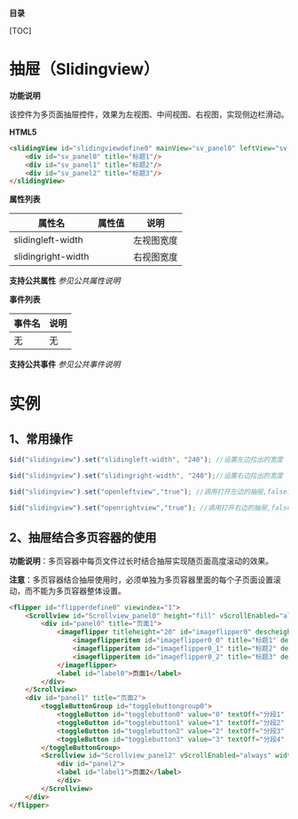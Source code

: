 **目录**

[TOC]

# 抽屉（Slidingview）

**功能说明**

该控件为多页面抽屉控件，效果为左视图、中间视图、右视图，实现侧边栏滑动。

**HTML5**
```html
<slidingView id="slidingviewdefine0" mainView="sv_panel0" leftView="sv_panel1" rightView="sv_panel2">
	<div id="sv_panel0" title="标题1"/>
	<div id="sv_panel1" title="标题2"/>
	<div id="sv_panel2" title="标题3"/>
</slidingView>
```

**属性列表**

| 属性名 | 属性值 | 说明 |
| ------------ | ------------ | ------------ |
| slidingleft-width |   | 左视图宽度 |
| slidingright-width |   | 右视图宽度 |

**支持公共属性**
*参见公共属性说明*

**事件列表**

| 事件名 | 说明 |
| ------------ | ------------ |
| 无 | 无 |

**支持公共事件**
*参见公共事件说明*

# 实例

## 1、常用操作
```javascript
$id("slidingview").set("slidingleft-width", "240"); //设置左边拉出的宽度

$id("slidingview").set("slidingright-width", "240");//设置右边拉出的宽度

$id("slidingview").set("openleftview","true"); //调用打开左边的抽屉,false为关闭

$id("slidingview").set("openrightview","true"); //调用打开右边的抽屉,false为关闭
```

## 2、抽屉结合多页容器的使用

**功能说明**：多页容器中每页文件过长时结合抽屉实现随页面高度滚动的效果。

**注意**：多页容器结合抽屉使用时，必须单独为多页容器里面的每个子页面设置滚动，而不能为多页容器整体设置。

```html
<flipper id="flipperdefine0" viewindex="1">
	<Scrollview id="Scrollview_panel0" height="fill" vScrollEnabled="always" width="fill" hScrollEnabled="disabled">
		<div id="panel0" title="页面1">
			<imageflipper titleheight="20" id="imageflipper0" descheight="0" interval="2000" flipperbtnvisible="true" isloop="true" autoflip="true">
				<imageflipperitem id="imageflipper0_0" title="标题1" description="" onclick="" src="bz1.png"/>
				<imageflipperitem id="imageflipper0_1" title="标题2" description="" onclick="" src="bz2.png"/>
				<imageflipperitem id="imageflipper0_2" title="标题3" description="" onclick="" src="bz3.png"/>
			</imageflipper>
			<label id="label0">页面1</label>
		</div>
	</Scrollview>
	<div id="panel1" title="页面2">
		<toggleButtonGroup id="togglebuttongroup0">
			<toggleButton id="togglebutton0" value="0" textOff="分段1" textOn="分段1" type="button" checked="true"/>
			<toggleButton id="togglebutton1" value="1" textOff="分段2" textOn="分段2" type="button"/>
			<toggleButton id="togglebutton2" value="2" textOff="分段3" textOn="分段3" type="button"/>
			<toggleButton id="togglebutton3" value="3" textOff="分段4" textOn="分段4" type="button"/>
		</toggleButtonGroup>
		<Scrollview id="Scrollview_panel2" vScrollEnabled="always" width="fill" hScrollEnabled="disabled">
			<div id="panel2">
			<label id="label1">页面2</label>
			</div>
		</Scrollview>
	</div>
</flipper>
```
